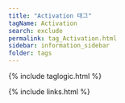 ```yaml
---
title: "Activation 태그"
tagName: Activation
search: exclude
permalink: tag_Activation.html
sidebar: information_sidebar
folder: tags
---
```

{% include taglogic.html %}

{% include links.html %}
